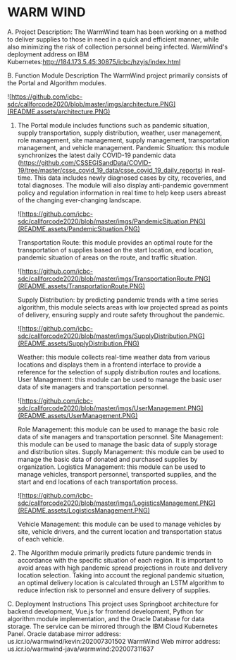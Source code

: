 # WARM WIND

A. Project Description:
The WarmWind team has been working on a method to deliver supplies to those in need in a quick and efficient manner, while also minimizing the risk of collection personnel being infected. WarmWind's deployment address on IBM Kubernetes:http://184.173.5.45:30875/icbc/hzyjs/index.html

B. Function Module Description
The WarmWind project primarily consists of the Portal and Algorithm modules.

![https://github.com/icbc-sdc/callforcode2020/blob/master/imgs/architecture.PNG](README.assets/architecture.PNG)

1. The Portal module includes functions such as pandemic situation, supply transportation, supply distribution, weather, user management, role management, site management, supply management, transportation management, and vehicle management.
    Pandemic Situation: this module synchronizes the latest daily COVID-19 pandemic data (https://github.com/CSSEGISandData/COVID-19/tree/master/csse_covid_19_data/csse_covid_19_daily_reports) in real-time. This data includes newly diagnosed cases by city, recoveries, and total diagnoses. The module will also display anti-pandemic government policy and regulation information in real time to help keep users abreast of the changing ever-changing landscape.
    
    ![https://github.com/icbc-sdc/callforcode2020/blob/master/imgs/PandemicSituation.PNG](README.assets/PandemicSituation.PNG)
    
    Transportation Route: this module provides an optimal route for the transportation of supplies based on the start location, end location, pandemic situation of areas on the route, and traffic situation. 
    
    ![https://github.com/icbc-sdc/callforcode2020/blob/master/imgs/TransportationRoute.PNG](README.assets/TransportationRoute.PNG)
    
    Supply Distribution: by predicting pandemic trends with a time series algorithm, this module selects areas with low projected spread as points of delivery, ensuring supply and route safety throughout the pandemic.
    
    ![https://github.com/icbc-sdc/callforcode2020/blob/master/imgs/SupplyDistribution.PNG](README.assets/SupplyDistribution.PNG)
    
    Weather: this module collects real-time weather data from various locations and displays them in a frontend interface to provide a reference for the selection of supply distribution routes and locations.
    User Management: this module can be used to manage the basic user data of site managers and transportation personnel.
    
    ![https://github.com/icbc-sdc/callforcode2020/blob/master/imgs/UserManagement.PNG](README.assets/UserManagement.PNG)
    
    Role Management: this module can be used to manage the basic role data of site managers and transportation personnel.
    Site Management: this module can be used to manage the basic data of supply storage and distribution sites.
    Supply Management: this module can be used to manage the basic data of donated and purchased supplies by organization.
    Logistics Management: this module can be used to manage vehicles, transport personnel, transported supplies, and the start and end locations of each transportation process.
    
    ![https://github.com/icbc-sdc/callforcode2020/blob/master/imgs/LogisticsManagement.PNG](README.assets/LogisticsManagement.PNG)
    
    Vehicle Management: this module can be used to manage vehicles by site, vehicle drivers, and the current location and transportation status of each vehicle.
    
2. The Algorithm module primarily predicts future pandemic trends in accordance with the specific situation of each region. It is important to avoid areas with high pandemic spread projections in route and delivery location selection. Taking into account the regional pandemic situation, an optimal delivery location is calculated through an LSTM algorithm to reduce infection risk to personnel and ensure delivery of supplies.

C. Deployment Instructions
  This project uses Springboot architecture for backend development, Vue.js for frontend development, Python for algorithm module implementation, and the Oracle Database for data storage. The service can be mirrored through the IBM Cloud Kubernetes Panel.
  Oracle database mirror address: us.icr.io/warmwind/kevin:202007301502
  WarmWind Web mirror address: us.icr.io/warmwind-java/warmwind:202007311637